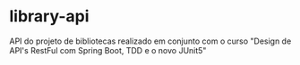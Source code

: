# library-api
API do projeto de bibliotecas realizado em conjunto com o curso "Design de API's RestFul com Spring Boot, TDD e o novo JUnit5"
